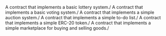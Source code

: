 A contract that implements a basic lottery system./
A contract that implements a basic voting system./
A contract that implements a simple auction system./
A contract that implements a simple to-do list./
A contract that implements a simple ERC-20 token./
A contract that implements a simple marketplace for buying and selling goods./

<!-- A contract that implements a simple game of rock-paper-scissors. -->
<!-- A contract that implements a simple peer-to-peer lending platform. -->
